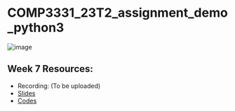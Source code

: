 # COMP3331_23T2_assignment_demo_python3

![image](https://github.com/lrlrlrlr/COMP3331_23T2_assignment_demo_python3/assets/27357380/bb49083a-078f-4b74-9d35-a92b0b8ba2c3)

## Week 7 Resources:
 - Recording: (To be uploaded)
 - [Slides](https://github.com/lrlrlrlr/COMP3331_23T2_assignment_demo_python3/blob/main/demo_w7/COMP33319331-Computer-Networks-and-Applications-Assignment.pdf)
 - [Codes](https://github.com/lrlrlrlr/COMP3331_23T2_assignment_demo_python3/tree/main/demo_w7) 
 
